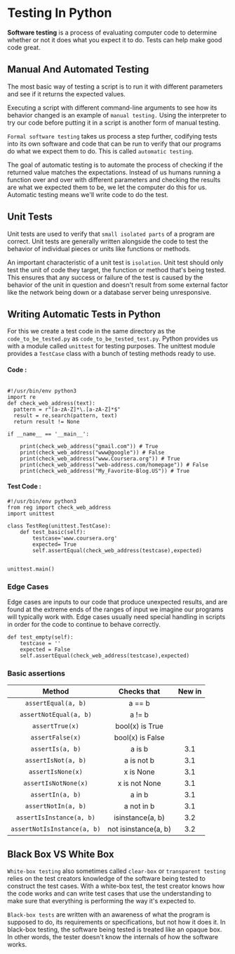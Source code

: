 <h1> Testing In Python </h1>

<b>Software testing</b> is a process of evaluating
computer code to determine
whether or not it does what you expect it to do.
Tests can help make good code great.

<h2> Manual And Automated Testing </h2>

The most basic way of testing a script is to run it with
different parameters and see if it
returns the expected values.

Executing a script with
different command-line arguments to see
how its behavior changed is an example of `manual testing.`
Using the interpreter to try our code before
putting it in a script is another form of manual testing.

`Formal software testing` takes us process a step further,
codifying tests into
its own software and code that can be
run to verify that
our programs do what we expect them to do.
This is called `automatic testing`.

The goal of automatic testing
is to automate the process of
checking if the returned value matches the expectations.
Instead of us humans running
a function over and over with
different parameters and checking
the results are what we expected them to be,
we let the computer do this for us.
Automatic testing means we'll write code to do the test. 

<h2> Unit Tests </h2>

Unit tests are used to verify that
`small isolated parts` of a program are correct.
Unit tests are generally written
alongside the code to test the behavior
of individual pieces or units like functions or methods. 

An important characteristic of a unit test is `isolation`.
Unit test should only test the unit of code they target,
the function or method that's being tested.
This ensures that any success or
failure of the test is caused by the behavior of the unit
in question and doesn't result from some external factor
like the network being down
or a database server being unresponsive.

<h2> Writing Automatic Tests in Python </h2>

For this we create a test code in the same directory as the `code_to_be_tested.py` as `code_to_be_tested_test.py`.
Python provides us with a module called `unittest` for testing purposes.
The unittest module provides a `TestCase` class with a bunch of testing methods
ready to use. 

<h4>Code : </h4>

```python3

#!/usr/bin/env python3
import re
def check_web_address(text):
  pattern = r"[a-zA-Z]*\.[a-zA-Z]*$"
  result = re.search(pattern, text)
  return result != None

if __name__ == '__main__':

	print(check_web_address("gmail.com")) # True
	print(check_web_address("www@google")) # False
	print(check_web_address("www.Coursera.org")) # True
	print(check_web_address("web-address.com/homepage")) # False
	print(check_web_address("My_Favorite-Blog.US")) # True

```

<h4> Test Code : </h4>

```python3
#!/usr/bin/env python3
from reg import check_web_address
import unittest

class TestReg(unittest.TestCase):
	def test_basic(self):
		testcase='www.coursera.org'
		expected= True
		self.assertEqual(check_web_address(testcase),expected)


unittest.main()

```

<h3> Edge Cases </h3>

Edge cases are inputs to our code that produce unexpected results, and
are found at the extreme ends of the ranges of input we imagine our
programs will typically work with.
Edge cases usually need special handling in scripts in order for
the code to continue to behave correctly.

```python3
def test_empty(self):
	testcase = ''
	expected = False
	self.assertEqual(check_web_address(testcase),expected)

```


<h3> Basic assertions </h3>

|           Method          |      Checks that     | New in |
|:-------------------------:|:--------------------:|:------:|
| `assertEqual(a, b)`         | a == b               |        |
| `assertNotEqual(a, b)`      | a != b               |        |
| `assertTrue(x)`             | bool(x) is True      |        |
| `assertFalse(x)`            | bool(x) is False     |        |
| `assertIs(a, b)`            | a is b               | 3.1    |
| `assertIsNot(a, b)`         | a is not b           | 3.1    |
| `assertIsNone(x)`           | x is None            | 3.1    |
| `assertIsNotNone(x)`        | x is not None        | 3.1    |
| `assertIn(a, b)`            | a in b               | 3.1    |
| `assertNotIn(a, b)`         | a not in b           | 3.1    |
| `assertIsInstance(a, b)`    | isinstance(a, b)     | 3.2    |
| `assertNotIsInstance(a, b)` | not isinstance(a, b) | 3.2    |


<h2> Black Box VS White Box </h2>

`White-box testing` also sometimes
called `clear-box` or `transparent
testing` relies on the test creators knowledge of
the software being tested to construct the test cases.
With a white-box test,
the test creator knows how the code
works and can write test cases that
use the understanding to make sure
that everything is performing the way it's expected to. 

`Black-box tests` are written with
an awareness of what the program is supposed to do,
its requirements or specifications,
but not how it does it. 
In black-box testing,
the software being tested is treated like an opaque box.
In other words, the tester doesn't know
the internals of how the software works.
